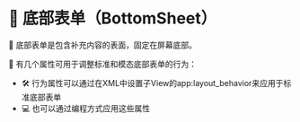 # 📑 底部表单（BottomSheet）

🔹 底部表单是包含补充内容的表面，固定在屏幕底部。

🔸 有几个属性可用于调整标准和模态底部表单的行为：
   - 🛠️ 行为属性可以通过在XML中设置子View的app:layout_behavior来应用于标准底部表单
   - 💻 也可以通过编程方式应用这些属性